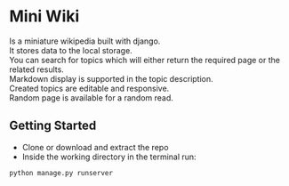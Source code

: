 # Mini Wiki

Is a miniature wikipedia built with django.</br>
It stores data to the local storage.</br>
You can search for topics which will either return the required page or the related results.</br>
Markdown display is supported in the topic description.</br>
Created topics are editable and responsive.</br>
Random page is available for a random read.</br>


## Getting Started
<ul>
<li>Clone or download and extract the repo</li>
<li>Inside the working directory in the terminal run:</li>
</ul>

```
python manage.py runserver
```
